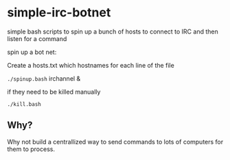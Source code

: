 simple-irc-botnet
=================

simple bash scripts to spin up a bunch of hosts to connect to IRC and then listen for a command

spin up a bot net:

Create a hosts.txt which hostnames for each line of the file

`./spinup.bash` irchannel &

if they need to be killed manually

`./kill.bash`

Why?
--------

Why not build a centrallized way to send commands to lots of computers for them to process. 
